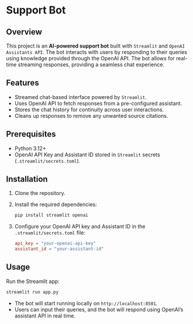 # Support Bot

## Overview

This project is an **AI-powered support bot** built with `Streamlit` and `OpenAI Assistants API`. The bot interacts with users by responding to their queries using knowledge provided through the OpenAI API. The bot allows for real-time streaming responses, providing a seamless chat experience.

## Features

-   Streamed chat-based interface powered by `Streamlit`.
-   Uses OpenAI API to fetch responses from a pre-configured assistant.
-   Stores the chat history for continuity across user interactions.
-   Cleans up responses to remove any unwanted source citations.

## Prerequisites

-   Python 3.12+
-   OpenAI API Key and Assistant ID stored in `Streamlit` secrets (`.streamlit/secrets.toml`).

## Installation

1. Clone the repository.
2. Install the required dependencies:

    ```bash
    pip install streamlit openai
    ```

3. Configure your OpenAI API key and Assistant ID in the `.streamlit/secrets.toml` file:

    ```toml
    api_key = "your-openai-api-key"
    assistant_id = "your-assistant-id"
    ```

## Usage

Run the Streamlit app:

```bash
streamlit run app.py
```

-   The bot will start running locally on `http://localhost:8501`.
-   Users can input their queries, and the bot will respond using OpenAI’s assistant API in real time.
